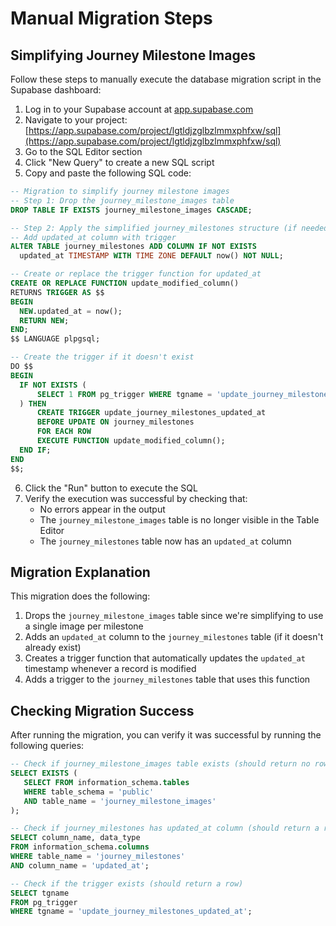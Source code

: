 # Manual Migration Steps

## Simplifying Journey Milestone Images

Follow these steps to manually execute the database migration script in the Supabase dashboard:

1. Log in to your Supabase account at [app.supabase.com](https://app.supabase.com/)
2. Navigate to your project: [https://app.supabase.com/project/lgtldjzglbzlmmxphfxw/sql](https://app.supabase.com/project/lgtldjzglbzlmmxphfxw/sql)
3. Go to the SQL Editor section
4. Click "New Query" to create a new SQL script
5. Copy and paste the following SQL code:

```sql
-- Migration to simplify journey milestone images
-- Step 1: Drop the journey_milestone_images table
DROP TABLE IF EXISTS journey_milestone_images CASCADE;

-- Step 2: Apply the simplified journey_milestones structure (if needed)
-- Add updated_at column with trigger
ALTER TABLE journey_milestones ADD COLUMN IF NOT EXISTS 
  updated_at TIMESTAMP WITH TIME ZONE DEFAULT now() NOT NULL;

-- Create or replace the trigger function for updated_at
CREATE OR REPLACE FUNCTION update_modified_column()
RETURNS TRIGGER AS $$
BEGIN
  NEW.updated_at = now();
  RETURN NEW;
END;
$$ LANGUAGE plpgsql;

-- Create the trigger if it doesn't exist
DO $$
BEGIN
  IF NOT EXISTS (
      SELECT 1 FROM pg_trigger WHERE tgname = 'update_journey_milestones_updated_at'
  ) THEN
      CREATE TRIGGER update_journey_milestones_updated_at
      BEFORE UPDATE ON journey_milestones
      FOR EACH ROW
      EXECUTE FUNCTION update_modified_column();
  END IF;
END
$$;
```

6. Click the "Run" button to execute the SQL
7. Verify the execution was successful by checking that:
   - No errors appear in the output
   - The `journey_milestone_images` table is no longer visible in the Table Editor
   - The `journey_milestones` table now has an `updated_at` column

## Migration Explanation

This migration does the following:

1. Drops the `journey_milestone_images` table since we're simplifying to use a single image per milestone
2. Adds an `updated_at` column to the `journey_milestones` table (if it doesn't already exist)
3. Creates a trigger function that automatically updates the `updated_at` timestamp whenever a record is modified
4. Adds a trigger to the `journey_milestones` table that uses this function

## Checking Migration Success

After running the migration, you can verify it was successful by running the following queries:

```sql
-- Check if journey_milestone_images table exists (should return no rows)
SELECT EXISTS (
   SELECT FROM information_schema.tables 
   WHERE table_schema = 'public'
   AND table_name = 'journey_milestone_images'
);

-- Check if journey_milestones has updated_at column (should return a row)
SELECT column_name, data_type 
FROM information_schema.columns 
WHERE table_name = 'journey_milestones' 
AND column_name = 'updated_at';

-- Check if the trigger exists (should return a row)
SELECT tgname 
FROM pg_trigger 
WHERE tgname = 'update_journey_milestones_updated_at';
``` 